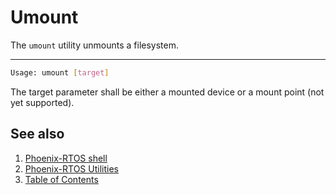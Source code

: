 # Umount

The `umount` utility unmounts a filesystem.

---

```bash
Usage: umount [target]
```

The target parameter shall be either a mounted device or a mount point (not yet supported).

## See also

1. [Phoenix-RTOS shell](psh.md)
2. [Phoenix-RTOS Utilities](README.md)
3. [Table of Contents](../README.md)
